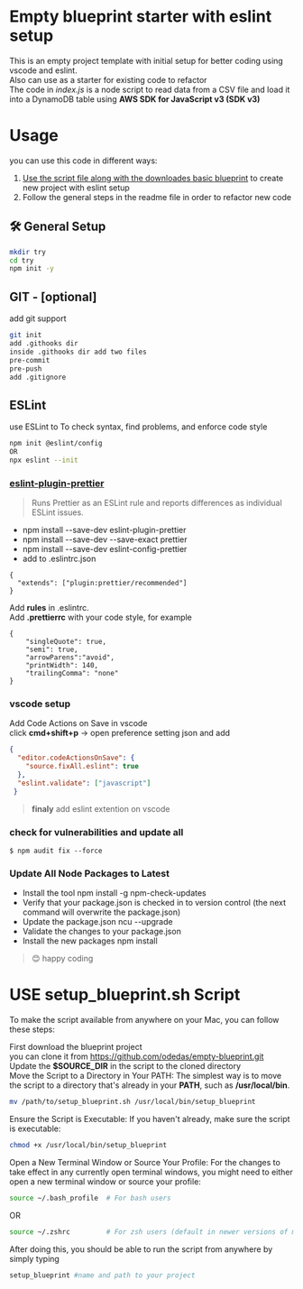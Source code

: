 # Empty blueprint starter with eslint setup
This is an empty project template with initial setup for better coding using vscode and eslint.  
Also can use as a starter for existing code to refactor  
The code in *index.js* is a node script to read data from a CSV file and load it into a DynamoDB table using **AWS SDK for JavaScript v3 (SDK v3)** 
# Usage
you can use this code in different ways:
1. [Use the script file along with the downloades basic blueprint](#usescript) to create new project with eslint setup
2. Follow the general steps in the readme file in order to refactor new code

## 🛠️ General Setup
```sh
mkdir try
cd try
npm init -y

```



 ## GIT - [optional]
  add git support
 ```sh
git init
add .githooks dir
inside .githooks dir add two files
pre-commit
pre-push
add .gitignore
```

## ESLint 
use ESLint to To check syntax, find problems, and enforce code style
```sh
npm init @eslint/config
OR
npx eslint --init
```


### [eslint-plugin-prettier](https://github.com/prettier/eslint-plugin-prettier)
>Runs Prettier as an ESLint rule and reports differences as individual ESLint issues.  

- npm install --save-dev eslint-plugin-prettier
- npm install --save-dev --save-exact prettier
- npm install --save-dev eslint-config-prettier
- add to .eslintrc.json
```JS
{
  "extends": ["plugin:prettier/recommended"]
}
```
Add **rules** in .eslintrc.  
Add **.prettierrc** with your code style,
for example
```JS
{
    "singleQuote": true,
    "semi": true,
    "arrowParens":"avoid",
    "printWidth": 140,
    "trailingComma": "none"
}
```
### vscode setup
Add Code Actions on Save in vscode  
click **cmd+shift+p** -> open preference setting json and add
```JSON
{
  "editor.codeActionsOnSave": {
    "source.fixAll.eslint": true
  },
  "eslint.validate": ["javascript"]
 }
```
> **finaly** add eslint extention on vscode

### check for vulnerabilities and update all

```
$ npm audit fix --force
```
### Update All Node Packages to Latest
- Install the tool npm install -g npm-check-updates
- Verify that your package.json is checked in to version control (the next command will overwrite the package.json)
- Update the package.json ncu --upgrade
- Validate the changes to your package.json
- Install the new packages npm install

>😊 happy coding

<a name="usescript"></a>
# USE setup_blueprint.sh Script
To make the script available from anywhere on your Mac, you can follow these steps:

First download the blueprint project  
you can clone it from https://github.com/odedas/empty-blueprint.git  
Update the **$SOURCE_DIR** in the script to the cloned directory  
Move the Script to a Directory in Your PATH: The simplest way is to move the script to a directory that's already in your **PATH**, such as **/usr/local/bin**.

```sh
mv /path/to/setup_blueprint.sh /usr/local/bin/setup_blueprint
```
Ensure the Script is Executable: If you haven't already, make sure the script is executable:

```sh
chmod +x /usr/local/bin/setup_blueprint
```
Open a New Terminal Window or Source Your Profile: For the changes to take effect in any currently open terminal windows, you might need to either open a new terminal window or source your profile:

```sh
source ~/.bash_profile  # For bash users
```
OR

```sh
source ~/.zshrc         # For zsh users (default in newer versions of macOS)
```
After doing this, you should be able to run the script from anywhere by simply typing 
```sh
setup_blueprint #name and path to your project
```






